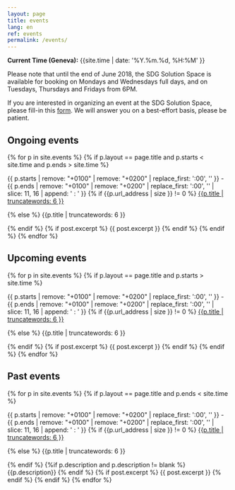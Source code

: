 ```yaml
---
layout: page
title: events
lang: en
ref: events
permalink: /events/
---
```


**Current Time (Geneva):** {{site.time | date: '%Y.%m.%d, %H:%M' }}

Please note that until the end of June 2018, the SDG Solution Space is available for booking on Mondays and Wednesdays full days, and on Tuesdays, Thursdays and Fridays from 6PM. 

If you are interested in organizing an event at the SDG Solution Space, please fill-in this [form](https://docs.google.com/forms/d/e/1FAIpQLScQVAmSmWTn9zzS5PFLq-tqiIK6JpdDYKAx_dD3zHlU-6Ec5g/viewform?usp=sf_link).
We will answer you on a best-effort basis, please be patient.

## Ongoing events

{% for p in site.events %}
  {% if p.layout == page.title and p.starts < site.time and p.ends > site.time %}
<p>{{ p.starts | remove: "+0100" | remove: "+0200" | replace_first: ':00', '' }} - {{ p.ends | remove: "+0100" | remove: "+0200" | replace_first: ':00', '' | slice: 11, 16 | append: ' : ' }}
	{% if {{p.url_address | size }} != 0  %}
<a href="{{p.url_address}}">{{p.title | truncatewords: 6 }}</a></p>
	{% else %}
{{p.title | truncatewords: 6 }}</p>
	{% endif %}
    {% if post.excerpt %}
        {{ post.excerpt }}
    {% endif %}
  {% endif %}
{% endfor %}


## Upcoming events

{% for p in site.events %}
  {% if p.layout == page.title and p.starts > site.time %}
<p>{{ p.starts | remove: "+0100" | remove: "+0200" | replace_first: ':00', '' }} - {{ p.ends | remove: "+0100" | remove: "+0200" | replace_first: ':00', '' | slice: 11, 16 | append: ' : ' }}
	{% if {{p.url_address | size }} != 0  %}
<a href="{{p.url_address}}">{{p.title | truncatewords: 6 }}</a></p>
	{% else %}
{{p.title | truncatewords: 6 }}</p>
	{% endif %}
      {% if post.excerpt %}
          {{ post.excerpt }}
      {% endif %}
    {% endif %}
{% endfor %}


## Past events

{% for p in site.events %}
  {% if p.layout == page.title and p.ends < site.time %}
<p>{{ p.starts | remove: "+0100" | remove: "+0200" | replace_first: ':00', '' }} - {{ p.ends | remove: "+0100" | remove: "+0200" | replace_first: ':00', '' | slice: 11, 16 | append: ' : ' }}
	{% if {{p.url_address | size }} != 0  %}
<a href="{{p.url_address}}">{{p.title | truncatewords: 6 }}</a></p>
	{% else %}
{{p.title | truncatewords: 6 }}</p>
	{% endif %}
	{%if p.description and p.description != blank %}{{p.description}}
	{% endif %}
    {% if post.excerpt %}
        {{ post.excerpt }}
    {% endif %}
  {% endif %}
{% endfor %}
